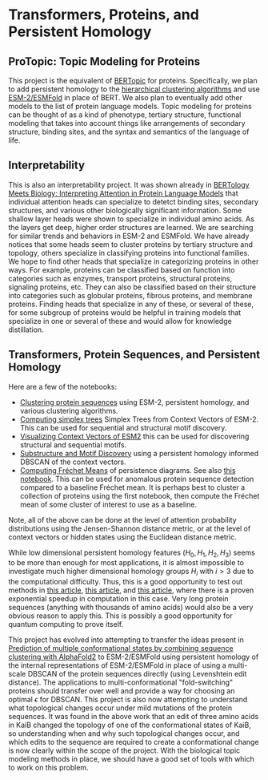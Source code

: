# Transformers, Proteins, and Persistent Homology

## ProTopic: Topic Modeling for Proteins

This project is the equivalent of [BERTopic](https://maartengr.github.io/BERTopic/index.html) for proteins. Specifically, we plan to add persistent homology to the [hierarchical clustering algorithms](https://maartengr.github.io/BERTopic/getting_started/hierarchicaltopics/hierarchicaltopics.html) and use [ESM-2/ESMFold](https://huggingface.co/docs/transformers/model_doc/esm) in place of BERT. We also plan to eventually add other models to the list of protein language models. Topic modeling for proteins can be thought of as a kind of phenotype, tertiary structure, functional modeling that takes into account things like arrangements of secondary structure, binding sites, and the syntax and semantics of the language of life. 

## Interpretability

This is also an interpretability project. It was shown already in [BERTology Meets Biology: Interpreting Attention in Protein Language Models](https://arxiv.org/abs/2006.15222) that individual attention heads can specialize to detetct binding sites, secondary structures, and various other biologically significant information. Some shallow layer heads were shown to specialize in individual amino acids. As the layers get deep, higher order structures are learned. We are searching for similar trends and behaviors in ESM-2 and ESMFold. We have already notices that some heads seem to cluster proteins by tertiary structure and topology, others specialize in classifying proteins into functional families. We hope to find other heads that specialize in categorizing proteins in other ways. For example, proteins can be classified based on function into categories such as enzymes, transport proteins, structural proteins, signaling proteins, etc. They can also be classified based on their structure into categories such as globular proteins, fibrous proteins, and membrane proteins. Finding heads that specialize in any of these, or several of these, for some subgroup of proteins would be helpful in training models that specialize in one or several of these and would allow for knowledge distillation. 



## Transformers, Protein Sequences, and Persistent Homology
Here are a few of the notebooks:

- [Clustering protein sequences](https://github.com/Amelie-Schreiber/transformers_proteins_and_persistent_homology/blob/main/esm_2_clustering.ipynb) using ESM-2, persistent homology, and various clustering algorithms.
- [Computing simplex trees](https://github.com/Amelie-Schreiber/transformers_proteins_and_persistent_homology/blob/main/simplex_trees_esm2.ipynb) Simplex Trees from Context Vectors of ESM-2. This can be used for sequential and structural motif discovery. 
- [Visualizing Context Vectors of ESM2](https://github.com/Amelie-Schreiber/transformers_proteins_and_persistent_homology/blob/main/esm_2_visualization.ipynb) this can be used for discovering structural and sequential motifs.
- [Substructure and Motif Discovery](https://github.com/Amelie-Schreiber/transformers_proteins_and_persistent_homology/blob/main/extracting_motifs_esm_2.ipynb) using a persistent homology informed DBSCAN of the context vectors.
- [Computing Fréchet Means](https://github.com/Amelie-Schreiber/transformers_proteins_and_persistent_homology/blob/main/frechet_mean_ph_diagrams_esm_2.ipynb) of persistence diagrams. See also [this notebook](https://github.com/Amelie-Schreiber/transformers_proteins_and_persistent_homology/blob/main/frechet_mean_esm_2_v2.ipynb). This can be used for anomalous protein sequence detection compared to a baseline Fréchet mean. It is perhaps best to cluster a collection of proteins using the first notebook, then compute the Fréchet mean of some cluster of interest to use as a baseline.

Note, all of the above can be done at the level of attention probability distributions using the Jensen-Shannon distance metric, or at the level of context vectors or hidden states using the Euclidean distance metric. 

While low dimensional persistent homology features $(H_0, H_1, H_2, H_3)$ seems to be more than enough for most applications, it is almost impossible to investigate much higher dimensional homology groups $H_i$ with $i > 3$ due to the computational difficulty. Thus, this is a good opportunity to test out methods in [this article](https://arxiv.org/pdf/2209.12887.pdf), [this article](https://quantum-journal.org/papers/q-2022-12-07-873/pdf/), and [this article](https://dspace.mit.edu/bitstream/handle/1721.1/101739/Lloyd-2016-Quantum%20Algorithms.pdf;sequence=1), where there is a proven exponential speedup in computation in this case. Very long protein sequences (anything with thousands of amino acids) would also be a very obvious reason to apply this. This is possibly a good opportunity for quantum computing to prove itself. 

This project has evolved into attempting to transfer the ideas present in [Prediction of multiple conformational states by combining sequence clustering with AlphaFold2](https://www.biorxiv.org/content/10.1101/2022.10.17.512570v1) to ESM-2/ESMFold using persistent homology of the internal representations of ESM-2/ESMFold in place of using a multi-scale DBSCAN of the protein sequences directly (using Levenshtein edit distance). The applications to multi-conformational "fold-switching" proteins should transfer over well and provide a way for choosing an optimal $\epsilon$ for DBSCAN. This project is also now attempting to understand what topological changes occur under mild mutations of the protein sequences. It was found in the above work that an edit of three amino acids in KaiB changed the topology of one of the conformational states of KaiB, so understanding when and why such topological changes occur, and which edits to the sequence are required to create a conformational change is now clearly within the scope of the project. With the biological topic modeling methods in place, we should have a good set of tools with which to work on this problem. 


